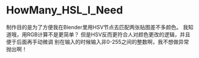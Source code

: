 # HowMany_HSL_I_Need
制作目的是为了方便我在Blender里用HSV节点去匹配两张贴图差不多颜色。
我知道哦，用RGB计算不是更简单？
但是HSV反而更符合人对颜色更改的逻辑，并且便于后面再手动微调
别在输入的时候输入非0-255之间的整数啊，我不想做异常抛出啊！
